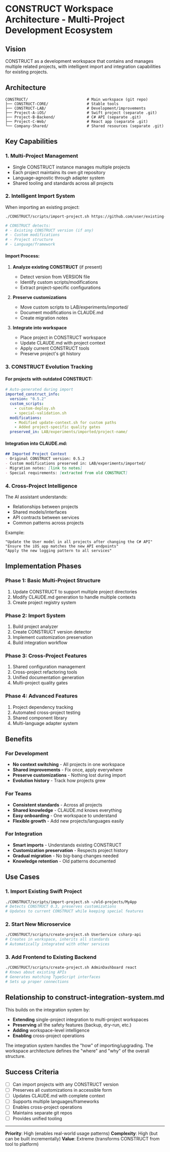 # CONSTRUCT Workspace Architecture - Multi-Project Development Ecosystem

## Vision
CONSTRUCT as a development workspace that contains and manages multiple related projects, with intelligent import and integration capabilities for existing projects.

## Architecture
```
CONSTRUCT/                          # Main workspace (git repo)
├── CONSTRUCT-CORE/                 # Stable tools
├── CONSTRUCT-LAB/                  # Development/improvements
├── Project-A-iOS/                  # Swift project (separate .git)
├── Project-B-Backend/              # C# API (separate .git)
├── Project-C-Web/                  # React app (separate .git)
└── Company-Shared/                 # Shared resources (separate .git)
```

## Key Capabilities

### 1. Multi-Project Management
- Single CONSTRUCT instance manages multiple projects
- Each project maintains its own git repository
- Language-agnostic through adapter system
- Shared tooling and standards across all projects

### 2. Intelligent Import System
When importing an existing project:

```bash
./CONSTRUCT/scripts/import-project.sh https://github.com/user/existing-project

# CONSTRUCT detects:
# - Existing CONSTRUCT version (if any)
# - Custom modifications
# - Project structure
# - Language/framework
```

#### Import Process:
1. **Analyze existing CONSTRUCT** (if present)
   - Detect version from VERSION file
   - Identify custom scripts/modifications
   - Extract project-specific configurations

2. **Preserve customizations**
   - Move custom scripts to LAB/experiments/imported/
   - Document modifications in CLAUDE.md
   - Create migration notes

3. **Integrate into workspace**
   - Place project in CONSTRUCT workspace
   - Update CLAUDE.md with project context
   - Apply current CONSTRUCT tools
   - Preserve project's git history

### 3. CONSTRUCT Evolution Tracking

#### For projects with outdated CONSTRUCT:
```yaml
# Auto-generated during import
imported_construct_info:
  version: "0.5.2"
  custom_scripts:
    - custom-deploy.sh
    - special-validation.sh
  modifications:
    - Modified update-context.sh for custom paths
    - Added project-specific quality gates
  preserved_in: LAB/experiments/imported/project-name/
```

#### Integration into CLAUDE.md:
```markdown
## Imported Project Context
- Original CONSTRUCT version: 0.5.2
- Custom modifications preserved in: LAB/experiments/imported/
- Migration notes: [link to notes]
- Special requirements: [extracted from old CONSTRUCT]
```

### 4. Cross-Project Intelligence

The AI assistant understands:
- Relationships between projects
- Shared models/interfaces
- API contracts between services
- Common patterns across projects

Example:
```
"Update the User model in all projects after changing the C# API"
"Ensure the iOS app matches the new API endpoints"
"Apply the new logging pattern to all services"
```

## Implementation Phases

### Phase 1: Basic Multi-Project Structure
1. Update CONSTRUCT to support multiple project directories
2. Modify CLAUDE.md generation to handle multiple contexts
3. Create project registry system

### Phase 2: Import System
1. Build project analyzer
2. Create CONSTRUCT version detector
3. Implement customization preservation
4. Build integration workflow

### Phase 3: Cross-Project Features
1. Shared configuration management
2. Cross-project refactoring tools
3. Unified documentation generation
4. Multi-project quality gates

### Phase 4: Advanced Features
1. Project dependency tracking
2. Automated cross-project testing
3. Shared component library
4. Multi-language adapter system

## Benefits

### For Development
- **No context switching** - All projects in one workspace
- **Shared improvements** - Fix once, apply everywhere
- **Preserve customizations** - Nothing lost during import
- **Evolution history** - Track how projects grew

### For Teams
- **Consistent standards** - Across all projects
- **Shared knowledge** - CLAUDE.md knows everything
- **Easy onboarding** - One workspace to understand
- **Flexible growth** - Add new projects/languages easily

### For Integration
- **Smart imports** - Understands existing CONSTRUCT
- **Customization preservation** - Respects project history
- **Gradual migration** - No big-bang changes needed
- **Knowledge retention** - Old patterns documented

## Use Cases

### 1. Import Existing Swift Project
```bash
./CONSTRUCT/scripts/import-project.sh ~/old-projects/MyApp
# Detects CONSTRUCT 0.3, preserves customizations
# Updates to current CONSTRUCT while keeping special features
```

### 2. Start New Microservice
```bash
./CONSTRUCT/scripts/create-project.sh UserService csharp-api
# Creates in workspace, inherits all standards
# Automatically integrated with other services
```

### 3. Add Frontend to Existing Backend
```bash
./CONSTRUCT/scripts/create-project.sh AdminDashboard react
# Knows about existing APIs
# Generates matching TypeScript interfaces
# Sets up proper connections
```

## Relationship to construct-integration-system.md

This builds on the integration system by:
- **Extending** single-project integration to multi-project workspaces
- **Preserving** all the safety features (backup, dry-run, etc.)
- **Adding** workspace-level intelligence
- **Enabling** cross-project operations

The integration system handles the "how" of importing/upgrading.
The workspace architecture defines the "where" and "why" of the overall structure.

## Success Criteria

- [ ] Can import projects with any CONSTRUCT version
- [ ] Preserves all customizations in accessible form
- [ ] Updates CLAUDE.md with complete context
- [ ] Supports multiple languages/frameworks
- [ ] Enables cross-project operations
- [ ] Maintains separate git repos
- [ ] Provides unified tooling

---

**Priority**: High (enables real-world usage patterns)
**Complexity**: High (but can be built incrementally)
**Value**: Extreme (transforms CONSTRUCT from tool to platform)
